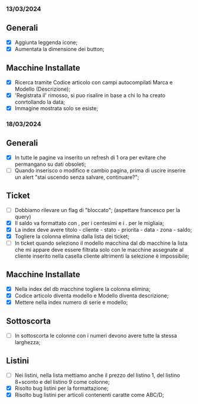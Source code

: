 ### 13/03/2024

## Generali
- [x] Aggiunta leggenda icone;
- [x] Aumentata la dimensione dei button;

## Macchine Installate
- [x] Ricerca tramite Codice articolo con campi autocompilati Marca e Modello (Descrizione);
- [x] 'Registrata il' rimosso, si puo risalire in base a chi lo ha creato conrtollando la data;
- [x] Immagine mostrata solo se esiste;

### 18/03/2024

## Generali
- [x] In tutte le pagine va inserito un refresh di 1 ora per evitare che permangano su dati obsoleti;
- [ ] Quando inserisco o modifico e cambio pagina, prima di uscire inserire un alert "stai uscendo senza salvare, continuare?";

## Ticket
- [ ] Dobbiamo rilevare un flag di "bloccato"; (aspettare francesco per la query)
- [x] Il saldo va formattato con , per i centesimi e i . per le migliaia;
- [x] La index deve avere titolo - cliente - stato - priorita - data - zona - saldo;
- [x] Togliere la colonna elimina dalla lista dei ticket;
- [ ] In ticket quando seleziono il modello macchina dal db macchine la lista che mi appare deve essere filtrata solo con le macchine assegnate al cliente inserito nella casella cliente altrimenti la selezione è impossibile;

## Macchine Installate
- [x] Nella index del db macchine togliere la colonna elimina;
- [x] Codice articolo diventa modello e Modello diventa descrizione;
- [x] Mettere nella index numero di serie e modello;

## Sottoscorta
- [ ] In sottoscorta le colonne con i numeri devono avere tutte la stessa larghezza;

## Listini
- [ ] Nei listini, nella lista mettiamo anche il prezzo del listino 1, del listino 8+sconto e del listino 9 come colonne;
- [x] Risolto bug listini per la formattazione;
- [x] Risolto bug listini per articoli contenenti caratte come ABC/D;